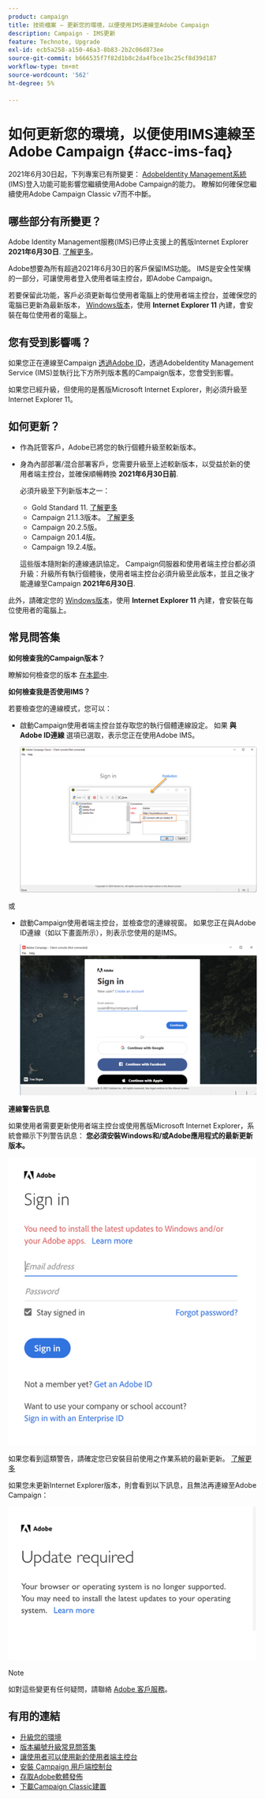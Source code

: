 ```yaml
---
product: campaign
title: 技術檔案 — 更新您的環境，以便使用IMS連線至Adobe Campaign
description: Campaign - IMS更新
feature: Technote, Upgrade
exl-id: ecb5a258-a150-46a3-8b83-2b2c06d873ee
source-git-commit: b666535f7f82d1b8c2da4fbce1bc25cf8d39d187
workflow-type: tm+mt
source-wordcount: '562'
ht-degree: 5%

---
```


# 如何更新您的環境，以便使用IMS連線至Adobe Campaign {#acc-ims-faq}



2021年6月30日起，下列專案已有所變更： [AdobeIdentity Management系統](https://helpx.adobe.com/tw/enterprise/using/identity.html) (IMS)登入功能可能影響您繼續使用Adobe Campaign的能力。 瞭解如何確保您繼續使用Adobe Campaign Classic v7而不中斷。

## 哪些部分有所變更？

Adobe Identity Management服務(IMS)已停止支援上的舊版Internet Explorer **2021年6月30日**. [了解更多](https://helpx.adobe.com/x-productkb/global/update-operating-system-and-browser.html)。

Adobe想要為所有超過2021年6月30日的客戶保留IMS功能。 IMS是安全性架構的一部分，可讓使用者登入使用者端主控台，即Adobe Campaign。

若要保留此功能，客戶必須更新每位使用者電腦上的使用者端主控台，並確保您的電腦已更新為最新版本， [Windows版本](../../rn/using/compatibility-matrix.md#ClientConsoleoperatingsystems)，使用 **Internet Explorer 11** 內建，會安裝在每位使用者的電腦上。

## 您有受到影響嗎？

如果您正在連線至Campaign [透過Adobe ID](../../integrations/using/about-adobe-id.md)，透過AdobeIdentity Management Service (IMS)並執行比下方所列版本舊的Campaign版本，您會受到影響。

如果您已經升級，但使用的是舊版Microsoft Internet Explorer，則必須升級至Internet Explorer 11。

## 如何更新？

* 作為託管客戶，Adobe已將您的執行個體升級至較新版本。

* 身為內部部署/混合部署客戶，您需要升級至上述較新版本，以受益於新的使用者端主控台，並確保順暢轉換 **2021年6月30日前**.

  必須升級至下列新版本之一：

   * Gold Standard 11. [了解更多](../../rn/using/gold-standard.md)
   * Campaign 21.1.3版本。 [了解更多](../../rn/using/latest-release.md)
   * Campaign 20.2.5版。
   * Campaign 20.1.4版。
   * Campaign 19.2.4版。

  這些版本隨附新的連線通訊協定。 Campaign伺服器和使用者端主控台都必須升級：升級所有執行個體後，使用者端主控台必須升級至此版本，並且之後才能連線至Campaign **2021年6月30日**.

此外，請確定您的 [Windows版本](../../rn/using/compatibility-matrix.md#ClientConsoleoperatingsystems)，使用 **Internet Explorer 11** 內建，會安裝在每位使用者的電腦上。

## 常見問答集

**如何檢查我的Campaign版本？**

瞭解如何檢查您的版本 [在本節中](../../platform/using/launching-adobe-campaign.md#getting-your-campaign-version).


**如何檢查我是否使用IMS？**

若要檢查您的連線模式，您可以：

* 啟動Campaign使用者端主控台並存取您的執行個體連線設定。 如果 **與Adobe ID連線** 選項已選取，表示您正在使用Adobe IMS。

  ![](../../integrations/using/assets/ims_1.png)

或

* 啟動Campaign使用者端主控台，並檢查您的連線視窗。 如果您正在與Adobe ID連線（如以下畫面所示），則表示您使用的是IMS。

  ![](../../integrations/using/assets/adobeID.png)

**連線警告訊息**

如果使用者需要更新使用者端主控台或使用舊版Microsoft Internet Explorer，系統會顯示下列警告訊息： **您必須安裝Windows和/或Adobe應用程式的最新更新版本。**

![](../../integrations/using/assets/do-not-localize/errorMsg.png)

如果您看到這類警告，請確定您已安裝目前使用之作業系統的最新更新。 [了解更多](https://helpx.adobe.com/x-productkb/global/update-operating-system-and-browser.html)

如果您未更新Internet Explorer版本，則會看到以下訊息，且無法再連線至Adobe Campaign：

![](../../integrations/using/assets/do-not-localize/errorUpdateReq.png)

>[!NOTE]
>
>如對這些變更有任何疑問，請聯絡 [Adobe 客戶服務](https://helpx.adobe.com/tw/enterprise/admin-guide.html/enterprise/using/support-for-experience-cloud.ug.html)。
>

## 有用的連結

* [升級您的環境](../../production/using/build-upgrade.md)
* [版本編號升級常見問答集](../../platform/using/faq-build-upgrade.md)
* [讓使用者可以使用新的使用者端主控台](../../installation/using/client-console-availability-for-windows.md)
* [安裝 Campaign 用戶端控制台](../../installation/using/installing-the-client-console.md)
* [存取Adobe軟體發佈](https://experienceleague.adobe.com/docs/experience-cloud/software-distribution/home.html?lang=zh-Hant)
* [下載Campaign Classic建置](https://experience.adobe.com/#/downloads/content/software-distribution/en/campaign.html)
